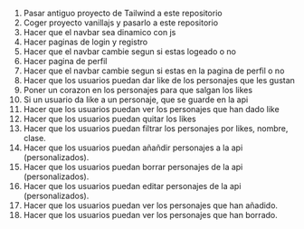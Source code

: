 1. Pasar antiguo proyecto de Tailwind a este repositorio
2. Coger proyecto vanillajs y pasarlo a este repositorio
3. Hacer que el navbar sea dinamico con js
4. Hacer paginas de login y registro
5. Hacer que el navbar cambie segun si estas logeado o no
6. Hacer pagina de perfil
7. Hacer que el navbar cambie segun si estas en la pagina de perfil o no
8. Hacer que los usuarios puedan dar like de los personajes que les gustan
9. Poner un corazon en los personajes para que salgan los likes
10. Si un usuario da like a un personaje, que se guarde en la api
11. Hacer que los usuarios puedan ver los personajes que han dado like
12. Hacer que los usuarios puedan quitar los likes
13. Hacer que los usuarios puedan filtrar los personajes por likes, nombre, clase.
14. Hacer que los usuarios puedan añañdir personajes a la api (personalizados).
15. Hacer que los usuarios puedan borrar personajes de la api (personalizados).
16. Hacer que los usuarios puedan editar personajes de la api (personalizados).
17. Hacer que los usuarios puedan ver los personajes que han añadido.
18. Hacer que los usuarios puedan ver los personajes que han borrado.
